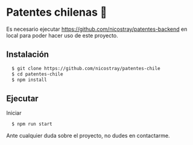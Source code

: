 # Patentes chilenas 🚗

Es necesario ejecutar https://github.com/nicostray/patentes-backend
en local para poder hacer uso de este proyecto.
  


## Instalación


```bash
  $ git clone https://github.com/nicostray/patentes-chile
  $ cd patentes-chile
  $ npm install
```
    
## Ejecutar

Iniciar

```bash
  $ npm run start
```

Ante cualquier duda sobre el proyecto, no dudes en contactarme.